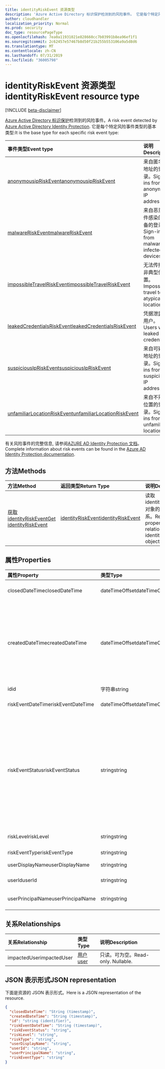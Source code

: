 ```yaml
---
title: identityRiskEvent 资源类型
description: 'Azure Active Directory 标识保护检测到的风险事件。 它是每个特定风险事件类型的基本类型:'
author: cloudhandler
localization_priority: Normal
ms.prod: security
doc_type: resourcePageType
ms.openlocfilehash: 7ea0a11931021e828660cc7b03991b8ea96ef1f1
ms.sourcegitcommit: 2c62457e57467b8d50f21b255b553106a9a5d8d6
ms.translationtype: MT
ms.contentlocale: zh-CN
ms.lasthandoff: 07/31/2019
ms.locfileid: "36005798"
---
```

# <a name="identityriskevent-resource-type"></a><span data-ttu-id="895a3-104">identityRiskEvent 资源类型</span><span class="sxs-lookup"><span data-stu-id="895a3-104">identityRiskEvent resource type</span></span>

[!INCLUDE [beta-disclaimer](../../includes/beta-disclaimer.md)]

<span data-ttu-id="895a3-105">[Azure Active Directory 标识保护](https://azure.microsoft.com/en-us/documentation/articles/active-directory-identityprotection/)检测到的风险事件。</span><span class="sxs-lookup"><span data-stu-id="895a3-105">A risk event detected by [Azure Active Directory Identity Protection](https://azure.microsoft.com/en-us/documentation/articles/active-directory-identityprotection/).</span></span> <span data-ttu-id="895a3-106">它是每个特定风险事件类型的基本类型:</span><span class="sxs-lookup"><span data-stu-id="895a3-106">It is the base type for each specific risk event type:</span></span>

| <span data-ttu-id="895a3-107">事件类型</span><span class="sxs-lookup"><span data-stu-id="895a3-107">Event type</span></span>         | <span data-ttu-id="895a3-108">说明</span><span class="sxs-lookup"><span data-stu-id="895a3-108">Description</span></span>|
|:---------------|:-----------|
|[<span data-ttu-id="895a3-109">anonymousipRiskEvent</span><span class="sxs-lookup"><span data-stu-id="895a3-109">anonymousipRiskEvent</span></span>](anonymousipriskevent.md) | <span data-ttu-id="895a3-110">来自匿名 IP 地址的登录。</span><span class="sxs-lookup"><span data-stu-id="895a3-110">Sign-ins from anonymous IP addresses.</span></span> |
|[<span data-ttu-id="895a3-111">malwareRiskEvent</span><span class="sxs-lookup"><span data-stu-id="895a3-111">malwareRiskEvent</span></span>](malwareriskevent.md) | <span data-ttu-id="895a3-112">来自恶意软件感染的设备的登录。</span><span class="sxs-lookup"><span data-stu-id="895a3-112">Sign-ins from malware-infected devices.</span></span> |
|[<span data-ttu-id="895a3-113">impossibleTravelRiskEvent</span><span class="sxs-lookup"><span data-stu-id="895a3-113">impossibleTravelRiskEvent</span></span>](impossibletravelriskevent.md) | <span data-ttu-id="895a3-114">无法传播到非典型位置。</span><span class="sxs-lookup"><span data-stu-id="895a3-114">Impossible travel to atypical locations.</span></span> |
|[<span data-ttu-id="895a3-115">leakedCredentialsRiskEvent</span><span class="sxs-lookup"><span data-stu-id="895a3-115">leakedCredentialsRiskEvent</span></span>](leakedcredentialsriskevent.md) | <span data-ttu-id="895a3-116">凭据泄露的用户。</span><span class="sxs-lookup"><span data-stu-id="895a3-116">Users with leaked credentials.</span></span> |
|[<span data-ttu-id="895a3-117">suspiciousIpRiskEvent</span><span class="sxs-lookup"><span data-stu-id="895a3-117">suspiciousIpRiskEvent</span></span>](suspiciousipriskevent.md) | <span data-ttu-id="895a3-118">来自可疑 IP 地址的登录。</span><span class="sxs-lookup"><span data-stu-id="895a3-118">Sign-ins from suspicious IP addresses.</span></span> |
|[<span data-ttu-id="895a3-119">unfamiliarLocationRiskEvent</span><span class="sxs-lookup"><span data-stu-id="895a3-119">unfamiliarLocationRiskEvent</span></span>](unfamiliarlocationriskevent.md) | <span data-ttu-id="895a3-120">来自不熟悉位置的登录。</span><span class="sxs-lookup"><span data-stu-id="895a3-120">Sign-ins from unfamiliar locations.</span></span> |

<span data-ttu-id="895a3-121">有关风险事件的完整信息, 请参阅[AZURE AD Identity Protection 文档](https://docs.microsoft.com/en-us/azure/active-directory/active-directory-reporting-risk-events)。</span><span class="sxs-lookup"><span data-stu-id="895a3-121">Complete information about risk events can be found in the [Azure AD Identity Protection documentation](https://docs.microsoft.com/en-us/azure/active-directory/active-directory-reporting-risk-events).</span></span>

## <a name="methods"></a><span data-ttu-id="895a3-122">方法</span><span class="sxs-lookup"><span data-stu-id="895a3-122">Methods</span></span>

| <span data-ttu-id="895a3-123">方法</span><span class="sxs-lookup"><span data-stu-id="895a3-123">Method</span></span>           | <span data-ttu-id="895a3-124">返回类型</span><span class="sxs-lookup"><span data-stu-id="895a3-124">Return Type</span></span>    |<span data-ttu-id="895a3-125">说明</span><span class="sxs-lookup"><span data-stu-id="895a3-125">Description</span></span>|
|:---------------|:--------|:----------|
|[<span data-ttu-id="895a3-126">获取 identityRiskEvent</span><span class="sxs-lookup"><span data-stu-id="895a3-126">Get identityRiskEvent</span></span>](../api/identityriskevent-get.md) | [<span data-ttu-id="895a3-127">identityRiskEvent</span><span class="sxs-lookup"><span data-stu-id="895a3-127">identityRiskEvent</span></span>](identityriskevent.md) |<span data-ttu-id="895a3-128">读取 identityRiskEvent 对象的属性和关系。</span><span class="sxs-lookup"><span data-stu-id="895a3-128">Read properties and relationships of identityRiskEvent object.</span></span>|

## <a name="properties"></a><span data-ttu-id="895a3-129">属性</span><span class="sxs-lookup"><span data-stu-id="895a3-129">Properties</span></span>
| <span data-ttu-id="895a3-130">属性</span><span class="sxs-lookup"><span data-stu-id="895a3-130">Property</span></span>     | <span data-ttu-id="895a3-131">类型</span><span class="sxs-lookup"><span data-stu-id="895a3-131">Type</span></span>   |<span data-ttu-id="895a3-132">说明</span><span class="sxs-lookup"><span data-stu-id="895a3-132">Description</span></span>|
|:---------------|:--------|:----------|
|<span data-ttu-id="895a3-133">closedDateTime</span><span class="sxs-lookup"><span data-stu-id="895a3-133">closedDateTime</span></span>|<span data-ttu-id="895a3-134">dateTimeOffset</span><span class="sxs-lookup"><span data-stu-id="895a3-134">dateTimeOffset</span></span>| <span data-ttu-id="895a3-135">风险事件关闭的日期和时间</span><span class="sxs-lookup"><span data-stu-id="895a3-135">The date and time that the risk event was closed</span></span>|
|<span data-ttu-id="895a3-136">createdDateTime</span><span class="sxs-lookup"><span data-stu-id="895a3-136">createdDateTime</span></span>|<span data-ttu-id="895a3-137">dateTimeOffset</span><span class="sxs-lookup"><span data-stu-id="895a3-137">dateTimeOffset</span></span>| <span data-ttu-id="895a3-138">风险事件的创建日期和时间。</span><span class="sxs-lookup"><span data-stu-id="895a3-138">The date and time that the risk event was created.</span></span> <span data-ttu-id="895a3-139">此值始终大于或等于风险事件本身的日期时间。</span><span class="sxs-lookup"><span data-stu-id="895a3-139">This is always greater than or equal to the datetime of the risk event itself.</span></span> <span data-ttu-id="895a3-140">这是查询风险事件时用作筛选器的正确属性。</span><span class="sxs-lookup"><span data-stu-id="895a3-140">This is the correct property to use as a filter when querying risk events.</span></span>|
|<span data-ttu-id="895a3-141">id</span><span class="sxs-lookup"><span data-stu-id="895a3-141">id</span></span>|<span data-ttu-id="895a3-142">字符串</span><span class="sxs-lookup"><span data-stu-id="895a3-142">string</span></span>| <span data-ttu-id="895a3-143">只读</span><span class="sxs-lookup"><span data-stu-id="895a3-143">Read-only</span></span>|
|<span data-ttu-id="895a3-144">riskEventDateTime</span><span class="sxs-lookup"><span data-stu-id="895a3-144">riskEventDateTime</span></span>|<span data-ttu-id="895a3-145">dateTimeOffset</span><span class="sxs-lookup"><span data-stu-id="895a3-145">dateTimeOffset</span></span>| <span data-ttu-id="895a3-146">风险事件发生的日期和时间</span><span class="sxs-lookup"><span data-stu-id="895a3-146">The date and time when the risk event occurred</span></span>|
|<span data-ttu-id="895a3-147">riskEventStatus</span><span class="sxs-lookup"><span data-stu-id="895a3-147">riskEventStatus</span></span>|<span data-ttu-id="895a3-148">string</span><span class="sxs-lookup"><span data-stu-id="895a3-148">string</span></span>| <span data-ttu-id="895a3-149">可取值为：`active`、`remediated`、`dismissedAsFixed`、`dismissedAsFalsePositive`、`dismissedAsIgnore`、`loginBlocked`、`closedMfaAuto`、`closedMultipleReasons`。</span><span class="sxs-lookup"><span data-stu-id="895a3-149">Possible values are: `active`, `remediated`, `dismissedAsFixed`, `dismissedAsFalsePositive`, `dismissedAsIgnore`, `loginBlocked`, `closedMfaAuto`, `closedMultipleReasons`.</span></span>|
|<span data-ttu-id="895a3-150">riskLevel</span><span class="sxs-lookup"><span data-stu-id="895a3-150">riskLevel</span></span>|<span data-ttu-id="895a3-151">string</span><span class="sxs-lookup"><span data-stu-id="895a3-151">string</span></span>| <span data-ttu-id="895a3-152">可取值为：`low`、`medium`、`high`。</span><span class="sxs-lookup"><span data-stu-id="895a3-152">Possible values are: `low`, `medium`, `high`.</span></span>|
|<span data-ttu-id="895a3-153">riskEventType</span><span class="sxs-lookup"><span data-stu-id="895a3-153">riskEventType</span></span>|<span data-ttu-id="895a3-154">string</span><span class="sxs-lookup"><span data-stu-id="895a3-154">string</span></span>| <span data-ttu-id="895a3-155">风险的类型</span><span class="sxs-lookup"><span data-stu-id="895a3-155">The type of risk</span></span>|
|<span data-ttu-id="895a3-156">userDisplayName</span><span class="sxs-lookup"><span data-stu-id="895a3-156">userDisplayName</span></span>|<span data-ttu-id="895a3-157">string</span><span class="sxs-lookup"><span data-stu-id="895a3-157">string</span></span>| <span data-ttu-id="895a3-158">具有风险的用户的名称</span><span class="sxs-lookup"><span data-stu-id="895a3-158">The name of the user at risk</span></span>|
|<span data-ttu-id="895a3-159">userId</span><span class="sxs-lookup"><span data-stu-id="895a3-159">userId</span></span>|<span data-ttu-id="895a3-160">string</span><span class="sxs-lookup"><span data-stu-id="895a3-160">string</span></span>| <span data-ttu-id="895a3-161">用户面临风险的 id</span><span class="sxs-lookup"><span data-stu-id="895a3-161">The id of the user at risk</span></span>|
|<span data-ttu-id="895a3-162">userPrincipalName</span><span class="sxs-lookup"><span data-stu-id="895a3-162">userPrincipalName</span></span>|<span data-ttu-id="895a3-163">string</span><span class="sxs-lookup"><span data-stu-id="895a3-163">string</span></span>| <span data-ttu-id="895a3-164">用户面临风险的用户主体名称</span><span class="sxs-lookup"><span data-stu-id="895a3-164">The user principal name of the user at risk</span></span>|

## <a name="relationships"></a><span data-ttu-id="895a3-165">关系</span><span class="sxs-lookup"><span data-stu-id="895a3-165">Relationships</span></span>
| <span data-ttu-id="895a3-166">关系</span><span class="sxs-lookup"><span data-stu-id="895a3-166">Relationship</span></span> | <span data-ttu-id="895a3-167">类型</span><span class="sxs-lookup"><span data-stu-id="895a3-167">Type</span></span>   |<span data-ttu-id="895a3-168">说明</span><span class="sxs-lookup"><span data-stu-id="895a3-168">Description</span></span>|
|:---------------|:--------|:----------|
|<span data-ttu-id="895a3-169">impactedUser</span><span class="sxs-lookup"><span data-stu-id="895a3-169">impactedUser</span></span>|[<span data-ttu-id="895a3-170">用户</span><span class="sxs-lookup"><span data-stu-id="895a3-170">user</span></span>](user.md)| <span data-ttu-id="895a3-p104">只读。可为空。</span><span class="sxs-lookup"><span data-stu-id="895a3-p104">Read-only. Nullable.</span></span>|

## <a name="json-representation"></a><span data-ttu-id="895a3-173">JSON 表示形式</span><span class="sxs-lookup"><span data-stu-id="895a3-173">JSON representation</span></span>

<span data-ttu-id="895a3-174">下面是资源的 JSON 表示形式。</span><span class="sxs-lookup"><span data-stu-id="895a3-174">Here is a JSON representation of the resource.</span></span> 

<!-- {
  "blockType": "resource",
  "keyProperty":"id",
  "optionalProperties": [

  ],
  "@odata.type": "microsoft.graph.identityRiskEvent"
}-->

```json
{
  "closedDateTime": "String (timestamp)",
  "createdDateTime": "String (timestamp)",
  "id": "string (identifier)",
  "riskEventDateTime": "String (timestamp)",
  "riskEventStatus": "string",
  "riskLevel": "string",
  "riskType": "string",
  "userDisplayName": "string",
  "userId": "string",
  "userPrincipalName": "string",
  "riskEventType": "string"
}

```

<!-- uuid: 8fcb5dbc-d5aa-4681-8e31-b001d5168d79
2015-10-25 14:57:30 UTC -->
<!--
{
  "type": "#page.annotation",
  "description": "identityRiskEvent resource",
  "keywords": "",
  "section": "documentation",
  "tocPath": "",
  "suppressions": []
}
-->
